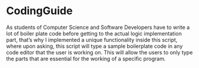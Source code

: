 # CodingGuide
As students of Computer Science and Software Developers have to write a lot of boiler plate code before getting to the actual logic implementation part, that’s why I implemented a unique functionality inside this script, where upon asking, this script will type a sample boilerplate code in any code editor that the user is working on. This will allow the users to only type the parts that are essential for the working of a specific program.
